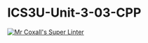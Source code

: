 # ICS3U-Unit-3-03-CPP

[![Mr Coxall's Super Linter](https://github.com/venika-sem/ICS3U-Unit-3-03-CPP/workflows/Mr%20Coxall's%20Super%20Linter/badge.svg)](https://github.com/venika-sem/ICS3U-Unit-3-03-CPP/actions/)
